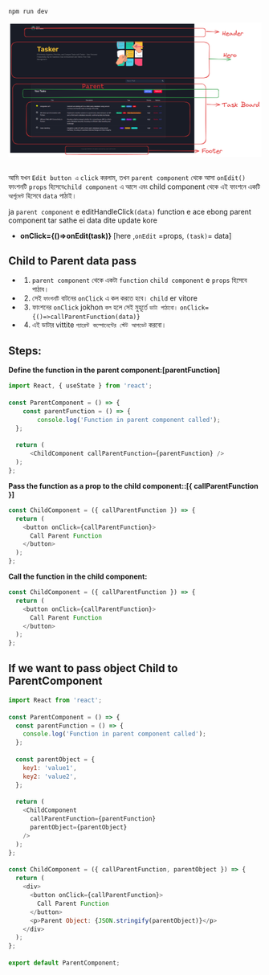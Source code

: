 `npm run dev`

![Alt text](./tasker.png)

##

 আমি যখন `Edit button এ`  `click` করলাম, তখন `parent component` থেকে আসা `onEdit()` ফাংশনটি 
`props` হিসেবে`child component` এ  আসে এবং child component থেকে এই ফাংশনে একটি `আর্গুমেন্ট` হিসেবে `data` পাঠাই।

ja `parent component` e editHandleClick`(data)`  function e ace ebong parent component tar sathe ei data dite update kore

- **onClick={()=>onEdit(task)}** [here ,`onEdit` =props, `(task)`= data]

               

## Child to Parent data pass

- 1. `parent component` থেকে একটা `function`  `child component` e `props` হিসেবে পাঠাব।
- 2. সেই `ফাংশনটি`  বাটনের `onClick` এ কল করতে হবে। `child` er vitore
- 3. ফাংশনের `onClick` jokhon `কল` হলে সেই মুহূর্তে `ডাটা পাঠাবো।` `onClick={()=>callParentFunction(data)}`
- 4. এই ডাটার vittite `প্যারেন্ট কম্পোনেন্টের স্টেট আপডেট` করবো।

## Steps:
**Define the function in the parent component:[parentFunction]**

```javascript
import React, { useState } from 'react';

const ParentComponent = () => {
    const parentFunction = () => {
        console.log('Function in parent component called');
  };

  return (
      <ChildComponent callParentFunction={parentFunction} />
  );
};

```
**Pass the function as a prop to the child component::[{ callParentFunction }]**

```javascript
const ChildComponent = ({ callParentFunction }) => {
  return (
    <button onClick={callParentFunction}>
      Call Parent Function
    </button>
  );
};

```
**Call the function in the child component:**

```javascript
const ChildComponent = ({ callParentFunction }) => {
  return (
    <button onClick={callParentFunction}>
      Call Parent Function
    </button>
  );
};

```

##  If we want to pass object Child to ParentComponent

```javascript
import React from 'react';

const ParentComponent = () => {
  const parentFunction = () => {
    console.log('Function in parent component called');
  };

  const parentObject = {
    key1: 'value1',
    key2: 'value2',
  };

  return (
    <ChildComponent
      callParentFunction={parentFunction}
      parentObject={parentObject}
    />
  );
};

const ChildComponent = ({ callParentFunction, parentObject }) => {
  return (
    <div>
      <button onClick={callParentFunction}>
        Call Parent Function
      </button>
      <p>Parent Object: {JSON.stringify(parentObject)}</p>
    </div>
  );
};

export default ParentComponent;

``` 
